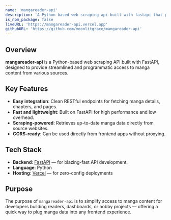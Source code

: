```yaml
---
name: 'mangareader-api'
description: 'A Python based web scraping api built with fastapi that provides easy access to manga contents.'
is_npm_package: false
liveURL: 'https://mangareader-api.vercel.app'
githubURL: 'https://github.com/moonlitgrace/mangareader-api'
---
```


## Overview

**mangareader-api** is a Python-based web scraping API built with FastAPI, designed to provide streamlined and programmatic access to manga content from various sources.

## Key Features

- **Easy integration**: Clean RESTful endpoints for fetching manga details, chapters, and pages.
- **Fast and lightweight**: Built on FastAPI for high performance and low overhead.
- **Scraping-powered**: Retrieves up-to-date manga data directly from source websites.
- **CORS-ready**: Can be used directly from frontend apps without proxying.

## Tech Stack

- **Backend**: [FastAPI](https://fastapi.tiangolo.com) — for blazing-fast API development.
- **Language**: Python
- **Hosting**: [Vercel](https://vercel.com) — for zero-config deployments

## Purpose

The purpose of `mangareader-api` is to simplify access to manga content for developers building readers, dashboards, or hobby projects — offering a quick way to plug manga data into any frontend experience.
